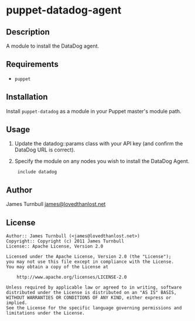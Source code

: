 puppet-datadog-agent
====================

Description
-----------

A module to install the DataDog agent.

Requirements
------------

* `puppet`

Installation
------------

Install `puppet-datadog` as a module in your Puppet master's module
path.

Usage
-----

1. Update the datadog::params class with your API key (and confirm the
   DataDog URL is correct).

2. Specify the module on any nodes you wish to install the DataDog
   Agent.

        include datadog

Author
------

James Turnbull <james@lovedthanlost.net>

License
-------

    Author:: James Turnbull (<james@lovedthanlost.net>)
    Copyright:: Copyright (c) 2011 James Turnbull
    License:: Apache License, Version 2.0

    Licensed under the Apache License, Version 2.0 (the "License");
    you may not use this file except in compliance with the License.
    You may obtain a copy of the License at

        http://www.apache.org/licenses/LICENSE-2.0

    Unless required by applicable law or agreed to in writing, software
    distributed under the License is distributed on an "AS IS" BASIS,
    WITHOUT WARRANTIES OR CONDITIONS OF ANY KIND, either express or implied.
    See the License for the specific language governing permissions and
    limitations under the License.
